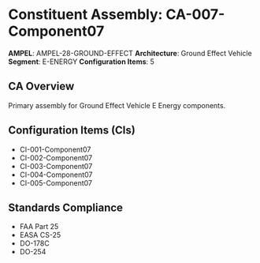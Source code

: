 # Constituent Assembly: CA-007-Component07

**AMPEL**: AMPEL-28-GROUND-EFFECT
**Architecture**: Ground Effect Vehicle
**Segment**: E-ENERGY
**Configuration Items**: 5

## CA Overview
Primary assembly for Ground Effect Vehicle E Energy components.

## Configuration Items (CIs)
- CI-001-Component07
- CI-002-Component07
- CI-003-Component07
- CI-004-Component07
- CI-005-Component07

## Standards Compliance
- FAA Part 25
- EASA CS-25
- DO-178C
- DO-254
